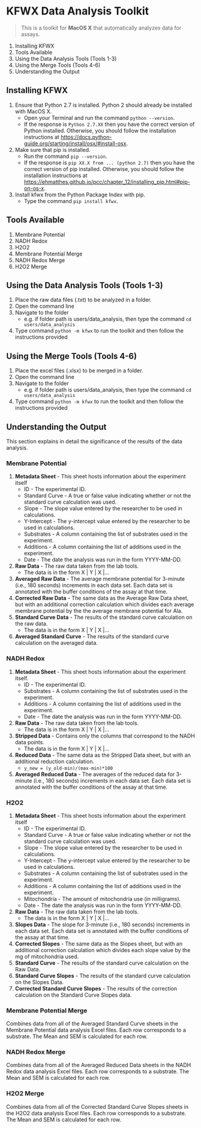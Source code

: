 # KFWX Data Analysis Toolkit

> This is a toolkit for **MacOS X** that automatically analyzes data for assays.

1. Installing KFWX
2. Tools Available
3. Using the Data Analysis Tools (Tools 1-3)
4. Using the Merge Tools (Tools 4-6)
5. Understanding the Output

## Installing KFWX
1. Ensure that Python 2.7 is installed. Python 2 should already be installed with MacOS X.
    * Open your Terminal and run the command `python --version`.
    * If the response is `Python 2.7.XX` then you have the correct version of Python installed. Otherwise, you should follow the installation instructions at https://docs.python-guide.org/starting/install/osx/#install-osx.
2. Make sure that pip is installed.
    * Run the command `pip --version`. 
    * If the response is `pip XX.X from ... (python 2.7)` then you have the correct version of pip installed. Otherwise, you should follow the installation instructions at https://ehmatthes.github.io/pcc/chapter_12/installing_pip.html#pip-on-os-x.
3. Install kfwx from the Python Package Index with pip.
    * Type the command `pip install kfwx`.

## Tools Available
1. Membrane Potential
2. NADH Redox
3. H2O2
4. Membrane Potential Merge
5. NADH Redox Merge
6. H2O2 Merge

## Using the Data Analysis Tools (Tools 1-3)
1. Place the raw data files (.txt) to be analyzed in a folder.
2. Open the command line
3. Navigate to the folder 
    * e.g. if folder path is users/data_analysis, then type the command `cd users/data_analysis`
4. Type command `python -m kfwx` to run the toolkit and then follow the instructions provided

## Using the Merge Tools (Tools 4-6)
1. Place the excel files (.xlsx) to be merged in a folder.
2. Open the command line
3. Navigate to the folder 
    * e.g. if folder path is users/data_analysis, then type the command `cd users/data_analysis`
4. Type command `python -m kfwx` to run the toolkit and then follow the instructions provided

## Understanding the Output
This section explains in detail the significance of the results of the data analysis.

### Membrane Potential
1. **Metadata Sheet** - This sheet hosts information about the experiment itself
    * ID - The experimental ID.
    * Standard Curve - A true or false value indicating whether or not the standard curve calculation was used.
    * Slope - The slope value entered by the researcher to be used in calculations.
    * Y-Intercept - The y-intercept value entered by the researcher to be used in calculations.
    * Substrates - A column containing the list of substrates used in the experiment.
    * Additions - A column containing the list of additions used in the experiment.
    * Date - The date the analysis was run in the form YYYY-MM-DD.
2. **Raw Data** - The raw data taken from the lab tools.
    * The data is in the form  X | Y | X |...
3. **Averaged Raw Data** - The average membrane potential for 3-minute (i.e., 180 seconds) increments in each data set. Each data set is annotated with the buffer conditions of the assay at that time.
4. **Corrected Raw Data** - The same data as the Average Raw Data sheet, but with an additional correction calculation which divides each average membrane potential by the the average membrane potential for Ala.
5. **Standard Curve Data** - The results of the standard curve calculation on the raw data.
    * The data is in the form  X | Y | X |...
6. **Averaged Standard Curve** - The results of the standard curve calculation on the averaged data.

### NADH Redox
1. **Metadata Sheet** - This sheet hosts information about the experiment itself.
    * ID - The experimental ID.
    * Substrates - A column containing the list of substrates used in the experiment.
    * Additions - A column containing the list of additions used in the experiment.
    * Date - The date the analysis was run in the form YYYY-MM-DD.
2. **Raw Data** - The raw data taken from the lab tools. 
    * The data is in the form  X | Y | X |...
3. **Stripped Data** - Contains only the columns that correspond to the NADH data points. 
    * The data is in the form  X | Y | X |...
4. **Reduced Data** - The same data as the Stripped Data sheet, but with an additional reduction calculation.
    * `y_new = (y_old-min)/(max-min)*100`
5. **Averaged Reduced Data** - The averages of the reduced data for 3-minute (i.e., 180 seconds) increments in each data set. Each data set is annotated with the buffer conditions of the assay at that time.

### H2O2
1. **Metadata Sheet** - This sheet hosts information about the experiment itself
    * ID - The experimental ID.
    * Standard Curve - A true or false value indicating whether or not the standard curve calculation was used.
    * Slope - The slope value entered by the researcher to be used in calculations.
    * Y-Intercept - The y-intercept value entered by the researcher to be used in calculations.
    * Substrates - A column containing the list of substrates used in the experiment.
    * Additions - A column containing the list of additions used in the experiment.
    * Mitochondria - The amount of mitochondria use (in milligrams).
    * Date - The date the analysis was run in the form YYYY-MM-DD.
2. **Raw Data** - The raw data taken from the lab tools.
    * The data is in the form  X | Y | X |...
3. **Slopes Data** - The slope for 3-minute (i.e., 180 seconds) increments in each data set. Each data set is annotated with the buffer conditions of the assay at that time.
4. **Corrected Slopes** - The same data as the Slopes sheet, but with an additional correction calculation which divides each slope value by the mg of mitochondria used.
5. **Standard Curve** - The results of the standard curve calculation on the Raw Data.
6. **Standard Curve Slopes** - The results of the standard curve calculation on the Slopes Data.
7. **Corrected Standard Curve Slopes** - The results of the correction calculation on the Standard Curve Slopes data.

### Membrane Potential Merge
Combines data from all of the Averaged Standard Curve sheets in the Membrane Potential data analysis Excel files. Each row corresponds to a substrate. The Mean and SEM is calculated for each row.

### NADH Redox Merge
Combines data from all of the Averaged Reduced Data sheets in the NADH Redox data analysis Excel files. Each row corresponds to a substrate. The Mean and SEM is calculated for each row.

### H2O2 Merge
Combines data from all of the Corrected Standard Curve Slopes sheets in the H2O2 data analysis Excel files. Each row corresponds to a substrate. The Mean and SEM is calculated for each row.

